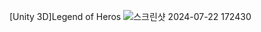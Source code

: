 [Unity 3D]Legend of Heros
![스크린샷 2024-07-22 172430](https://github.com/user-attachments/assets/c9d657c5-f856-45db-b4ee-e6fb57e74565)


